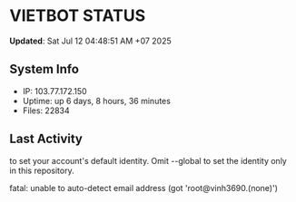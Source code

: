 # VIETBOT STATUS
**Updated**: Sat Jul 12 04:48:51 AM +07 2025

## System Info
- IP: 103.77.172.150
- Uptime: up 6 days, 8 hours, 36 minutes
- Files: 22834

## Last Activity

to set your account's default identity.
Omit --global to set the identity only in this repository.

fatal: unable to auto-detect email address (got 'root@vinh3690.(none)')
